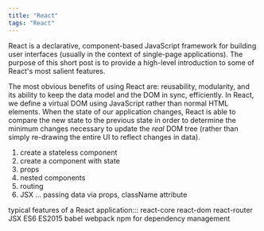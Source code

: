 ```yaml
---
title: "React"
tags: "React"
---
```


React is a declarative, component-based JavaScript framework for building user interfaces (usually in the context of single-page applications). The purpose of this short post is to provide a high-level introduction to some of React's most salient features.

The most obvious benefits of using React are: reusability, modularity, and its ability to keep the data model and the DOM in sync, efficiently. In React, we define a virtual DOM using JavaScript rather than normal HTML elements. When the state of our application changes, React is able to compare the new state to the previous state in order to determine the minimum changes necessary to update the *real* DOM tree (rather than simply re-drawing the entire UI to reflect changes in data).


<script src="https://gist.github.com/jeffreysbrother/38e26da329e7865b7d8051ca2e30e169.js"></script>

1. create a stateless component
2. create a component with state
3. props
4. nested components
5. routing
6. JSX ... passing data via props, className attribute

typical features of a React application:::
react-core
react-dom
react-router
JSX
ES6
ES2015
babel
webpack
npm for dependency management
